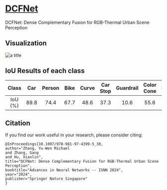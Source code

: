 # [DCFNet](https://link.springer.com/chapter/10.1007/978-981-97-4399-5_30)
DCFNet: Dense Complementary Fusion for RGB-Thermal Urban Scene Perception

## Visualization
<img title="a title" src="./imgs/graph.jpg">

## IoU Results of each class
| Class      |  Car  | Person |  Bike  | Curve | Car Stop | Guardrail | Color Cone |  Bump  |
|:----------:|:-----:|:------:|:------:|:-----:|:--------:|:---------:|:----------:|:------:|
| IoU (%)    |  89.8 |  74.4  |  67.7  |  48.6 |   37.3   |    10.6    |    55.6    |  58.7  |


## Citation
If you find our work useful in your research, please consider citing:

```
@InProceedings{10.1007/978-981-97-4399-5_30,
author="Zhang, Yu-Wen Michael
and Zhang, Gang
and Hu, Xiaolin",
title="DCFNet: Dense Complementary Fusion for RGB-Thermal Urban Scene Perception",
booktitle="Advances in Neural Networks -- ISNN 2024",
year="2024",
publisher="Springer Nature Singapore"
}
```

